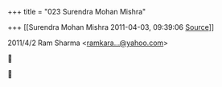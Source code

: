 +++
title = "023 Surendra Mohan Mishra"

+++
[[Surendra Mohan Mishra	2011-04-03, 09:39:06 [Source](https://groups.google.com/g/bvparishat/c/j3Txb5n32Uw)]]



  
  

2011/4/2 Ram Sharma \<[ramkara...@yahoo.com]()\>





